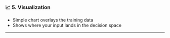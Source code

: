 ### 📈 5. Visualization
- Simple chart overlays the training data
- Shows where your input lands in the decision space

---

